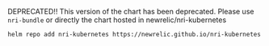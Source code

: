 DEPRECATED!! This version of the chart has been deprecated.
Please use `nri-bundle` or directly the chart hosted in newrelic/nri-kubernetes

```
helm repo add nri-kubernetes https://newrelic.github.io/nri-kubernetes
```